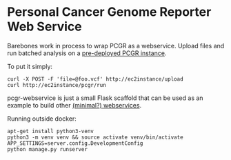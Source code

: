 Personal Cancer Genome Reporter Web Service
===========================================

Barebones work in process to wrap PCGR as a webservice. Upload files and run batched analysis on a [pre-deployed PCGR instance](http://github.com/umccr/pcgr-deploy).

To put it simply:

    curl -X POST -F 'file=@foo.vcf' http://ec2instance/upload
    curl http://ec2instance/pcgr/run

pcgr-webservice is just a small Flask scaffold that can be used as an example to build other [(minimal?) webservices](https://testdriven.io/part-one-intro/).

Running outside docker:

	apt-get install python3-venv
	python3 -m venv venv && source activate venv/bin/activate
	APP_SETTINGS=server.config.DevelopmentConfig
	python manage.py runserver
